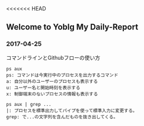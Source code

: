 <<<<<<< HEAD
## Welcome to Yoblg My Daily-Report

### 2017-04-25
コマンドラインとGithubフローの使い方
```
ps aux
ps: コマンドは今実行中のプロセスを出力するコマンド
a: 自分以外のユーザーのプロセスも表示する
u: ユーザー名と開始時刻を表示する
x: 制御端末のないプロセスの情報も表示する

ps aux | grep ...
|: プロセスを標準出力してパイプを使って標準入力に変更する。
grep: で...の文字列を含んだものを抜き出してくる。
```
